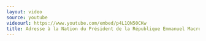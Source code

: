 ```yaml
---
layout: video
source: youtube
videourl: https://www.youtube.com/embed/p4L1QN50CKw
title: Adresse à la Nation du Président de la République Emmanuel Macron
---
```

